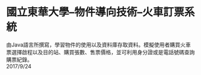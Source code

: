 # 國立東華大學–物件導向技術–火車訂票系統
由Java語言所撰寫，學習物件的使用以及資料庫存取資料。模擬使用者購買火車票選擇啟程以及目的站、購買張數、售票價格，並可利用身分證或是電話號碼查詢購票紀錄。
<br>2017/9/24
